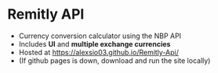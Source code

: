 # Remitly API
- Currency conversion calculator using the NBP API
- Includes **UI** and **multiple exchange currencies**
- Hosted at https://alexsio03.github.io/Remitly-Api/
- (If github pages is down, download and run the site locally)
